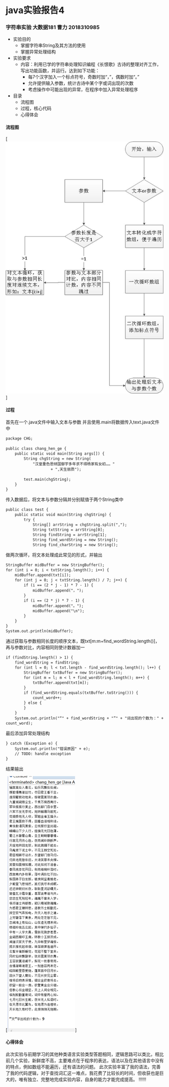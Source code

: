 # java实验报告4
### 字符串实验 大数据181	曹力	2018310985
+ 实验目的
	+ 掌握字符串String及其方法的使用
	+ 掌握异常处理结构
+ 实验要求
	+ 内容：利用已学的字符串处理知识编程《长恨歌》古诗的整理对齐工作，写出功能函数，并运行。达到如下功能：
		+ 每7个汉字加入一个标点符号，奇数时加“，”，偶数时加“。”
		+ 允许提供输入参数，统计古诗中某个字或词出现的次数
		+ 考虑操作中可能出现的异常，在程序中加入异常处理程序
+ 目录
	+ 流程图
	+ 过程，核心代码
	+ 心得体会

#### 流程图
[![](https://github.com/2018310985/Java-/blob/master/Java4.jpg)]
#### 过程
首先在一个.java文件中输入文本与参数
并且使用.main将数据传入text.java文件中
	
	package CHG;
	
	public class chang_hen_ge {
		public static void main(String args[]) {
			String chgString = new String(
				"汉皇重色思倾国御宇多年求不得杨家有女初…… "
						+ ",天生丽质");

			test.main(chgString);
		}
	}
	
传入数据后，将文本与参数分隔并分别赋值于两个String类中

	public class test {
		public static void main(String chgString) {
			try {
				String[] arrString = chgString.split(",");
				String txtString = arrString[0];
				String findString = arrString[1];
				String find_wordString = new String();
				String find_charString = new String();
				
做两次循环，将文本处理成此常见的形式，并输出

	StringBuffer midBuffer = new StringBuffer();
	for (int i = 0; i < txtString.length(); i++) {
		midBuffer.append(txt[i]);
		for (int j = 0; j < txtString.length() / 7; j++) {
			if (i == (2 * j - 1) * 7 - 1) {
				midBuffer.append("，");
			}
			if (i == (2 * j) * 7 - 1) {
				midBuffer.append("。");
				midBuffer.append("\n");
			}
		}
	}
	System.out.println(midBuffer);
	
通过获取与参数相同长度的顺序文本，既txt[m:m+find_wordString.length()]，再与参数对比，内容相同则使计数器加一

	if (findString.length() > 1) {
		find_wordString = findString;
		for (int l = 0; l < txt.length - find_wordString.length(); l++) {
			StringBuffer txtBuffer = new StringBuffer();
			for (int m = l; m < l + find_wordString.length(); m++) {
				txtBuffer.append(txt[m]);
			}
			if (find_wordString.equals(txtBuffer.toString())) {
				count_word++;
			} else {
			}
		}
		System.out.println("“" + find_wordString + "”" + "词出现的个数为：" + count_word);
		
最后添加异常处理结构

	} catch (Exception e) {
		System.out.println("错误原因" + e);
		// TODO: handle exception
	}

结果输出

[![](https://github.com/2018310985/Java-/blob/master/image.png)]

#### 心得体会

此次实验与前期学习的其他种类语言实验类型答题相同，逻辑思路可以类比，相比前几个实验，新鲜度不高，主要难点在于程序的表达，语法以及在其他语言中没有的特点，例如数组不能遍历，还有语法的问题。
此次实验丰富了我的语法，完善了我的代码逻辑，对于查找词汇这一难点，我花费了比较长的时间，但收获也是巨大的，唯有独立、完整地完成实验内容，自身的能力才能完成提高。
!!!!!!
